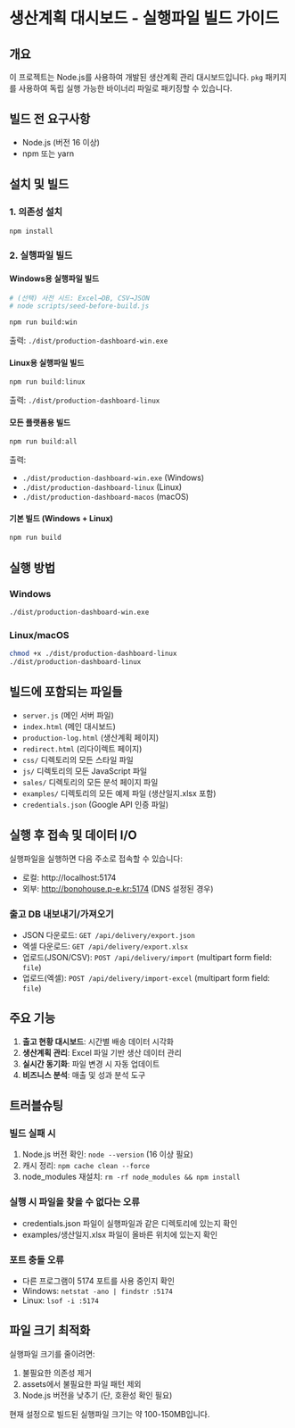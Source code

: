 # 생산계획 대시보드 - 실행파일 빌드 가이드

## 개요
이 프로젝트는 Node.js를 사용하여 개발된 생산계획 관리 대시보드입니다. 
`pkg` 패키지를 사용하여 독립 실행 가능한 바이너리 파일로 패키징할 수 있습니다.

## 빌드 전 요구사항
- Node.js (버전 16 이상)
- npm 또는 yarn

## 설치 및 빌드

### 1. 의존성 설치
```bash
npm install
```

### 2. 실행파일 빌드

#### Windows용 실행파일 빌드
```bash
# (선택) 사전 시드: Excel→DB, CSV→JSON
# node scripts/seed-before-build.js

npm run build:win
```
출력: `./dist/production-dashboard-win.exe`

#### Linux용 실행파일 빌드
```bash
npm run build:linux
```
출력: `./dist/production-dashboard-linux`

#### 모든 플랫폼용 빌드
```bash
npm run build:all
```
출력: 
- `./dist/production-dashboard-win.exe` (Windows)
- `./dist/production-dashboard-linux` (Linux)
- `./dist/production-dashboard-macos` (macOS)

#### 기본 빌드 (Windows + Linux)
```bash
npm run build
```

## 실행 방법

### Windows
```cmd
./dist/production-dashboard-win.exe
```

### Linux/macOS
```bash
chmod +x ./dist/production-dashboard-linux
./dist/production-dashboard-linux
```

## 빌드에 포함되는 파일들
- `server.js` (메인 서버 파일)
- `index.html` (메인 대시보드)
- `production-log.html` (생산계획 페이지)
- `redirect.html` (리다이렉트 페이지)
- `css/` 디렉토리의 모든 스타일 파일
- `js/` 디렉토리의 모든 JavaScript 파일
- `sales/` 디렉토리의 모든 분석 페이지 파일
- `examples/` 디렉토리의 모든 예제 파일 (생산일지.xlsx 포함)
- `credentials.json` (Google API 인증 파일)

## 실행 후 접속 및 데이터 I/O
실행파일을 실행하면 다음 주소로 접속할 수 있습니다:
- 로컬: http://localhost:5174
- 외부: http://bonohouse.p-e.kr:5174 (DNS 설정된 경우)

### 출고 DB 내보내기/가져오기
- JSON 다운로드: `GET /api/delivery/export.json`
- 엑셀 다운로드: `GET /api/delivery/export.xlsx`
- 업로드(JSON/CSV): `POST /api/delivery/import` (multipart form field: `file`)
- 업로드(엑셀): `POST /api/delivery/import-excel` (multipart form field: `file`)

## 주요 기능
1. **출고 현황 대시보드**: 시간별 배송 데이터 시각화
2. **생산계획 관리**: Excel 파일 기반 생산 데이터 관리
3. **실시간 동기화**: 파일 변경 시 자동 업데이트
4. **비즈니스 분석**: 매출 및 성과 분석 도구

## 트러블슈팅

### 빌드 실패 시
1. Node.js 버전 확인: `node --version` (16 이상 필요)
2. 캐시 정리: `npm cache clean --force`
3. node_modules 재설치: `rm -rf node_modules && npm install`

### 실행 시 파일을 찾을 수 없다는 오류
- credentials.json 파일이 실행파일과 같은 디렉토리에 있는지 확인
- examples/생산일지.xlsx 파일이 올바른 위치에 있는지 확인

### 포트 충돌 오류
- 다른 프로그램이 5174 포트를 사용 중인지 확인
- Windows: `netstat -ano | findstr :5174`
- Linux: `lsof -i :5174`

## 파일 크기 최적화
실행파일 크기를 줄이려면:
1. 불필요한 의존성 제거
2. assets에서 불필요한 파일 패턴 제외
3. Node.js 버전을 낮추기 (단, 호환성 확인 필요)

현재 설정으로 빌드된 실행파일 크기는 약 100-150MB입니다.
